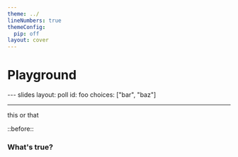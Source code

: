 ```yaml
---
theme: ../
lineNumbers: true
themeConfig:
  pip: off
layout: cover
---
```


# Playground

--- slides
layout: poll
id: foo
choices: ["bar", "baz"]

---

<qr-code content="https://lucie.red/bar">
this
</qr-code>

<qr-code content="https://lucie.red/baz">
or that
</qr-code>

::before::

<h3 class="text-center">What's true?</h3>
